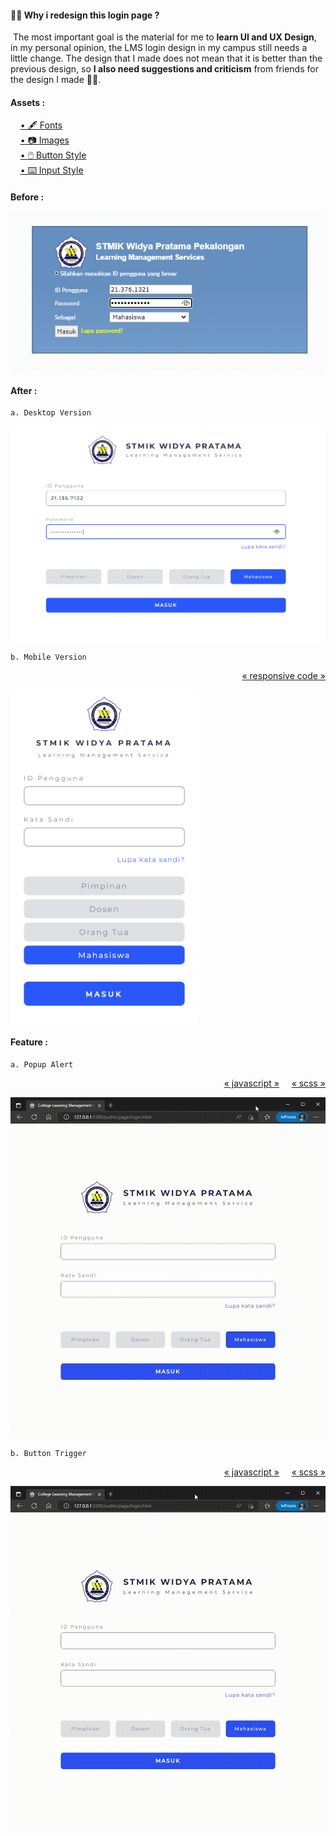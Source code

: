 <h4>💁‍♂️ Why i redesign this login page ?</h4>

<p>
    &nbsp;The most important goal is the material for me to <b>learn UI and UX Design</b>, in my personal opinion, the LMS login design in my campus still needs a little change. The design that I made does not mean that it is better than the previous design, so <b>I also need suggestions and criticism</b> from friends for the design I made 🙇‍♂️.
</p>

<h4>Assets :</h4>
&nbsp;&nbsp;&nbsp; <a href="./app/fonts">• 🖋️ Fonts</a> <br>
&nbsp;&nbsp;&nbsp; <a href="./app/images">• 📷 Images</a> <br>
&nbsp;&nbsp;&nbsp; <a href="./public/scss/component/_button_style.scss">• 🖱️ Button Style</a> <br>
&nbsp;&nbsp;&nbsp; <a href="./public/scss/component/_input_style.scss">• ⌨️  Input Style</a> <br>

<h4>Before :</h4>

<img src="app/images/ss-before.png" width="600px"></img>

<h4>After :</h4>

    a. Desktop Version

<img src="./app/images/ss-after-desktop.png" width="600px"></img>

    b. Mobile Version

<p align="end">
    <a href="./public/scss/_responsive_design.scss">« responsive code »</a>
</p>

<img src="./app/images/ss-after-mobile.png" width="300px"></img>

<h4>Feature :</h4>

    a. Popup Alert

<p align="end">
    <a href="./public/js/class/PopupAlert.js">« javascript »</a> 
    &nbsp;&nbsp;&nbsp;
    <a href="./public/scss/component/_popup_alert.scss">« scss »</a>
</p>

<img src="./app/videos/alert.gif" width="600px"></img>

    b. Button Trigger

<p align="end">
    <a href="./public/js/class/ButtonTrigger.js">« javascript »</a> 
    &nbsp;&nbsp;&nbsp;
    <a href="./public/scss/component/_button_style.scss">« scss »</a>
</p>

<img src="./app/videos/button.gif" width="600px"></img>
